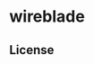 # wireblade

<!-- <p align="center">
    <a href="https://github.com/PH7-Jack/wireblade/">
    <img src="https://img.shields.io/packagist/dt/ph7jack/wireblade" alt="Packagist Downloads" data-canonical-src="https://img.shields.io/packagist/dt/ph7jack/wireblade" style="max-width:100%;" />
    </a>
    <a href="https://github.com/PH7-Jack/wireblade/blob/master/LICENSE">
    <img src="https://img.shields.io/github/license/PH7-Jack/wireblade" alt="GitHub license" data-canonical-src="https://img.shields.io/github/license/PH7-Jack/wireblade" style="max-width:100%;" />
    </a>
    <a href="https://twitter.com/ph7jack"><img alt="Twitter" src="https://img.shields.io/twitter/url?url=https%3A%2F%2Fgithub.com%2FPH7-Jack%2Fwireblade"></a>
    </a>
</p>
<p align="center">
    <a href="https://livewire-wireblade.com" target="_blank">📚 Documentation</a>
</p>

Wire UI is a library of components and resources to empower your Laravel and Livewire application development.

Starting a new project with Livewire can be time-consuming when you have to create all the components from scratch. Wire UI helps to skip this step and get you straight to the development phase.

<div align="center">
    <p>
        <img  src="images/features.png" alt="Wire UI Features"/>
    </p>
</div>

🔥 You get with Wire UI:

- Form and UI components
- Notifications
- Confirmation notifications
- All Heroicons

🌱 Wire UI is in active development. Track all changes in the project [Changelog].

<br/>

<h2> 🚀 Get Started</h2>

Please visit our [Get Started] page for requirements and a step-by-step installation guide.

<br/>

<h2>📣 Follow the author</h2>

Stay informed about WireBlade, follow [@ph7jack] on Twitter.

There will you see all the latest news about features, ideas, discussions and more...

<br/>

<h2> 💡 Philosophy</h2>

WireBlade is and will always be FREE to anyone who would like to use it.

This project is created [Pedro Henrique], and it is maintained by the author with the help of the community.

All contributions are welcome!

<br/> -->

## License

<!-- MIT

[TALL stack]: https://tallstack.dev
[Changelog]: https://livewire-wireblade.com/docs/changelog
[Get Started]: https://livewire-wireblade.com/docs/get-started
[Documentation]: https://livewire-wireblade.com
[@ph7jack]: https://twitter.com/ph7jack
[Pedro Henrique]: https://github.com/PH7-Jack -->
